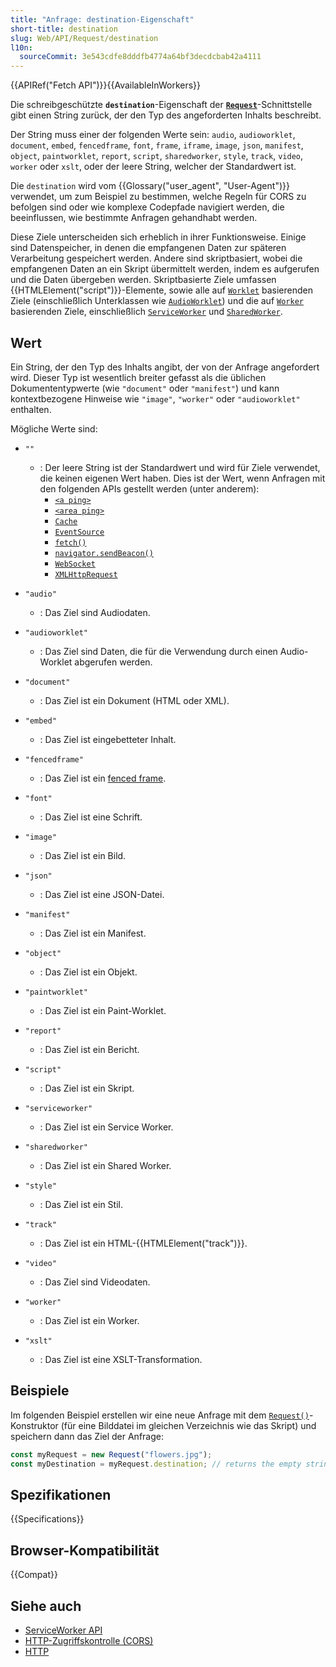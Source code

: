 ```yaml
---
title: "Anfrage: destination-Eigenschaft"
short-title: destination
slug: Web/API/Request/destination
l10n:
  sourceCommit: 3e543cdfe8dddfb4774a64bf3decdcbab42a4111
---
```


{{APIRef("Fetch API")}}{{AvailableInWorkers}}

Die schreibgeschützte **`destination`**-Eigenschaft der **[`Request`](/de/docs/Web/API/Request)**-Schnittstelle gibt einen String zurück, der den Typ des angeforderten Inhalts beschreibt.

Der String muss einer der folgenden Werte sein: `audio`, `audioworklet`, `document`, `embed`, `fencedframe`, `font`, `frame`, `iframe`, `image`, `json`, `manifest`, `object`, `paintworklet`, `report`, `script`, `sharedworker`, `style`, `track`, `video`, `worker` oder `xslt`, oder der leere String, welcher der Standardwert ist.

Die `destination` wird vom {{Glossary("user_agent", "User-Agent")}} verwendet, um zum Beispiel zu bestimmen, welche Regeln für CORS zu befolgen sind oder wie komplexe Codepfade navigiert werden, die beeinflussen, wie bestimmte Anfragen gehandhabt werden.

Diese Ziele unterscheiden sich erheblich in ihrer Funktionsweise. Einige sind Datenspeicher, in denen die empfangenen Daten zur späteren Verarbeitung gespeichert werden. Andere sind skriptbasiert, wobei die empfangenen Daten an ein Skript übermittelt werden, indem es aufgerufen und die Daten übergeben werden. Skriptbasierte Ziele umfassen {{HTMLElement("script")}}-Elemente, sowie alle auf [`Worklet`](/de/docs/Web/API/Worklet) basierenden Ziele (einschließlich Unterklassen wie [`AudioWorklet`](/de/docs/Web/API/AudioWorklet)) und die auf [`Worker`](/de/docs/Web/API/Worker) basierenden Ziele, einschließlich [`ServiceWorker`](/de/docs/Web/API/ServiceWorker) und [`SharedWorker`](/de/docs/Web/API/SharedWorker).

## Wert

Ein String, der den Typ des Inhalts angibt, der von der Anfrage angefordert wird. Dieser Typ ist wesentlich breiter gefasst als die üblichen Dokumententypwerte (wie `"document"` oder `"manifest"`) und kann kontextbezogene Hinweise wie `"image"`, `"worker"` oder `"audioworklet"` enthalten.

Mögliche Werte sind:

- `""`

  - : Der leere String ist der Standardwert und wird für Ziele verwendet, die keinen eigenen Wert haben. Dies ist der Wert, wenn Anfragen mit den folgenden APIs gestellt werden (unter anderem):
    - [`<a ping>`](/de/docs/Web/HTML/Reference/Elements/a#ping)
    - [`<area ping>`](/de/docs/Web/HTML/Reference/Elements/area#ping)
    - [`Cache`](/de/docs/Web/API/Cache)
    - [`EventSource`](/de/docs/Web/API/EventSource)
    - [`fetch()`](/de/docs/Web/API/Window/fetch)
    - [`navigator.sendBeacon()`](/de/docs/Web/API/Navigator/sendBeacon)
    - [`WebSocket`](/de/docs/Web/API/WebSocket)
    - [`XMLHttpRequest`](/de/docs/Web/API/XMLHttpRequest)

- `"audio"`
  - : Das Ziel sind Audiodaten.
- `"audioworklet"`
  - : Das Ziel sind Daten, die für die Verwendung durch einen Audio-Worklet abgerufen werden.
- `"document"`
  - : Das Ziel ist ein Dokument (HTML oder XML).
- `"embed"`
  - : Das Ziel ist eingebetteter Inhalt.
- `"fencedframe"`
  - : Das Ziel ist ein [fenced frame](/de/docs/Web/API/Fenced_frame_API).
- `"font"`
  - : Das Ziel ist eine Schrift.
- `"image"`
  - : Das Ziel ist ein Bild.
- `"json"`
  - : Das Ziel ist eine JSON-Datei.
- `"manifest"`
  - : Das Ziel ist ein Manifest.
- `"object"`
  - : Das Ziel ist ein Objekt.
- `"paintworklet"`
  - : Das Ziel ist ein Paint-Worklet.
- `"report"`
  - : Das Ziel ist ein Bericht.
- `"script"`
  - : Das Ziel ist ein Skript.
- `"serviceworker"`
  - : Das Ziel ist ein Service Worker.
- `"sharedworker"`
  - : Das Ziel ist ein Shared Worker.
- `"style"`
  - : Das Ziel ist ein Stil.
- `"track"`
  - : Das Ziel ist ein HTML-{{HTMLElement("track")}}.
- `"video"`
  - : Das Ziel sind Videodaten.
- `"worker"`
  - : Das Ziel ist ein Worker.
- `"xslt"`
  - : Das Ziel ist eine XSLT-Transformation.

## Beispiele

Im folgenden Beispiel erstellen wir eine neue Anfrage mit dem [`Request()`](/de/docs/Web/API/Request/Request)-Konstruktor (für eine Bilddatei im gleichen Verzeichnis wie das Skript) und speichern dann das Ziel der Anfrage:

```js
const myRequest = new Request("flowers.jpg");
const myDestination = myRequest.destination; // returns the empty string by default
```

## Spezifikationen

{{Specifications}}

## Browser-Kompatibilität

{{Compat}}

## Siehe auch

- [ServiceWorker API](/de/docs/Web/API/Service_Worker_API)
- [HTTP-Zugriffskontrolle (CORS)](/de/docs/Web/HTTP/Guides/CORS)
- [HTTP](/de/docs/Web/HTTP)
